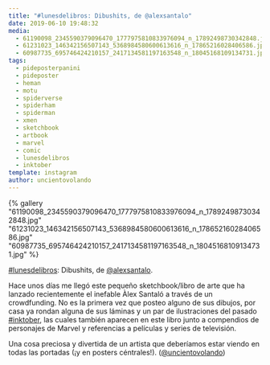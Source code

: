 ```yaml
---
title: "#lunesdelibros: Dibushits, de @alexsantalo"
date: 2019-06-10 19:48:32
media: 
  - 61190098_2345590379096470_1777975810833976094_n_17892498730342848.jpg
  - 61231023_146342156507143_5368984580600613616_n_17865216028406586.jpg
  - 60987735_695746424210157_2417134581197163548_n_18045168109134731.jpg
tags: 
  - pideposterpanini
  - pideposter
  - heman
  - motu
  - spiderverse
  - spiderham
  - spiderman
  - xmen
  - sketchbook
  - artbook
  - marvel
  - comic
  - lunesdelibros
  - inktober
template: instagram
author: uncientovolando
---
```


{% gallery "61190098_2345590379096470_1777975810833976094_n_17892498730342848.jpg" "61231023_146342156507143_5368984580600613616_n_17865216028406586.jpg" "60987735_695746424210157_2417134581197163548_n_18045168109134731.jpg" %}

[#lunesdelibros](/tags/lunesdelibros): Dibushits, de [@alexsantalo](https://instagram.com/alexsantalo).

Hace unos días me llegó este pequeño sketchbook/libro de arte que ha lanzado recientemente el inefable Àlex Santaló a través de un crowdfunding. No es la primera vez que posteo alguno de sus dibujos, por casa ya rondan alguna de sus láminas y un par de ilustraciones del pasado [#inktober](/tags/inktober), las cuales también aparecen en este libro junto a compendios de personajes de Marvel y referencias a películas y series de televisión.

Una cosa preciosa y divertida de un artista que deberíamos estar viendo en todas las portadas (¡y en posters céntrales!). ([@uncientovolando](https://instagram.com/uncientovolando))
